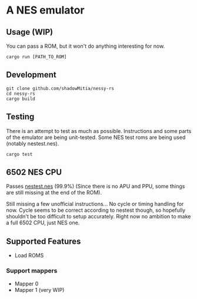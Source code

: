 # A NES emulator

## Usage (WIP)

You can pass a ROM, but it won't do anything interesting for now.

```
cargo run [PATH_TO_ROM]
```

## Development

```
git clone github.com/shadowMitia/nessy-rs
cd nessy-rs
cargo build
```

## Testing

There is an attempt to test as much as possible.
Instructions and some parts of the emulator are being unit-tested.
Some NES test roms are being used (notably nestest.nes).

```
cargo test
```

## 6502 NES CPU

Passes [nestest.nes](https://wiki.nesdev.com/w/index.php/Emulator_tests?source=post_page) (99.9%)
(Since there is no APU and PPU, some things are still missing at the end of the ROM).

Still missing a few unofficial instructions...
No cycle or timing handling for now. Cycle seems to be correct according to nestest though, so hopefully shouldn't be too difficult to setup accurately.
Right now no ambition to make a full 6502 CPU, just NES one.

## Supported Features

- Load ROMS

### Support mappers

- Mapper 0
- Mapper 1 (very WIP)
